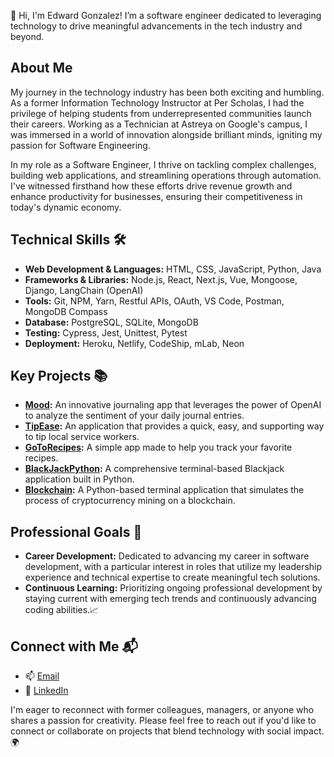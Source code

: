 👋 Hi, I'm Edward Gonzalez! I’m a software engineer dedicated to leveraging technology to drive meaningful advancements in the tech industry and beyond.

## About Me
My journey in the technology industry has been both exciting and humbling. As a former Information Technology Instructor at Per Scholas, I had the privilege of helping students from underrepresented communities launch their careers. Working as a Technician at Astreya on Google's campus, I was immersed in a world of innovation alongside brilliant minds, igniting my passion for Software Engineering.

In my role as a Software Engineer, I thrive on tackling complex challenges, building web applications, and streamlining operations through automation. I've witnessed firsthand how these efforts drive revenue growth and enhance productivity for businesses, ensuring their competitiveness in today's dynamic economy.

## Technical Skills 🛠️
- **Web Development & Languages:** HTML, CSS, JavaScript, Python, Java
- **Frameworks & Libraries:** Node.js, React, Next.js, Vue, Mongoose, Django, LangChain (OpenAI)
- **Tools:** Git, NPM, Yarn, Restful APIs, OAuth, VS Code, Postman, MongoDB Compass
- **Database:** PostgreSQL, SQLite, MongoDB
- **Testing:** Cypress, Jest, Unittest, Pytest
- **Deployment:** Heroku, Netlify, CodeShip, mLab, Neon

## Key Projects 📚
- **[Mood](https://github.com/eddygonzalez9708/mood):** An innovative journaling app that leverages the power of OpenAI to analyze the sentiment of your daily journal entries.
- **[TipEase](https://github.com/tipease):** An application that provides a quick, easy, and supporting way to tip local service workers.
- **[GoToRecipes](https://github.com/blkfltchr/gotorecipes):** A simple app made to help you track your favorite recipes.
- **[BlackJackPython](https://github.com/eddygonzalez9708/BlackJackPython):** A comprehensive terminal-based Blackjack application built in Python.
- **[Blockchain](https://github.com/eddygonzalez9708/Blockchain):** A Python-based terminal application that simulates the process of cryptocurrency mining on a blockchain.

## Professional Goals 🚀
- **Career Development:** Dedicated to advancing my career in software development, with a particular interest in roles that utilize my leadership experience and technical expertise to create meaningful tech solutions.
- **Continuous Learning:** Prioritizing ongoing professional development by staying current with emerging tech trends and continuously advancing coding abilities.📈

## Connect with Me 📬
- 📫 [Email](mailto:edward.gonzalez9708@gmail.com)
- 🔗 [LinkedIn](https://www.linkedin.com/in/edward-gonzalez-eng/)

I'm eager to reconnect with former colleagues, managers, or anyone who shares a passion for creativity. Please feel free to reach out if you'd like to connect or collaborate on projects that blend technology with social impact.🌍

<!--
**eddygonzalez9708/eddygonzalez9708** is a ✨ _special_ ✨ repository because its `README.md` (this file) appears on your GitHub profile.

Here are some ideas to get you started:

- 🔭 I’m currently working on ...
- 🌱 I’m currently learning ...
- 👯 I’m looking to collaborate on ...
- 🤔 I’m looking for help with ...
- 💬 Ask me about ...
- 📫 How to reach me: ...
- 😄 Pronouns: ...
- ⚡ Fun fact: ...
-->
